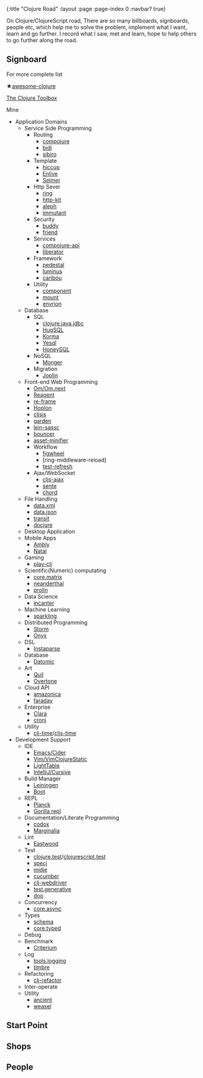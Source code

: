 {:title "Clojure Road"
 :layout :page
 :page-index 0
 :navbar? true}

On Clojure/ClojureScript road, There are so many billboards, signboards, people etc, which help me to solve the problem, implement what I want, learn and go further. I record what I saw, met and learn, hope to help others to go further along the road.

## Signboard

For more complete list

★[awesome-clojure](https://github.com/razum2um/awesome-clojure)

[The Clojure Toolbox](http://www.clojure-toolbox.com/)

Mine
- Application Domains
  - Service Side Programming
    - Routing
      - [compojure](https://github.com/weavejester/compojure)
      - [bidi](https://github.com/juxt/bidi)
      - [sibiro](https://github.com/aroemers/sibiro)
    - Template
      - [hiccup](https://github.com/weavejester/hiccup)
      - [Enlive](https://github.com/cgrand/enlive)
      - [Selmer](https://github.com/yogthos/Selmer)
    - Http Sever
      - [ring](https://github.com/ring-clojure)
      - [http-kit](http://www.http-kit.org/)
      - [aleph](http://aleph.io/)
      - [immutant](http://immutant.org/)
    - Security
      - [buddy](https://github.com/funcool/buddy)
      - [friend](https://github.com/cemerick/friend)
    - Services
      - [compojure-api](https://github.com/metosin/compojure-api)
      - [liberator](http://clojure-liberator.github.io/liberator/)
    - Framework
      - [pedestal](https://github.com/pedestal/pedestal)
      - [luminus](http://www.luminusweb.net/)
      - [caribou](http://let-caribou.in/)
    - Utility
      - [component](https://github.com/stuartsierra/component)
      - [mount](https://github.com/tolitius/mount)
      - [envrion](https://github.com/weavejester/environ)
  - Database
    - SQL
      - [clojure.java.jdbc](https://github.com/clojure/java.jdbc)
      - [HugSQL](http://www.hugsql.org/)
      - [Korma](http://sqlkorma.com/)
      - [Yesql](https://github.com/krisajenkins/yesql)
      - [HoneySQL](https://github.com/jkk/honeysql)
    - NoSQL
      - [Monger](http://clojuremongodb.info/)
    - Migration
      - [Joplin](https://github.com/juxt/joplin)
  - Front-end Web Programming
    - [Om/Om.next](https://github.com/omcljs/om)
    - [Reagent](http://reagent-project.github.io/)
    - [re-frame](https://github.com/Day8/re-frame)
    - [Hoplon](https://hoplon.io/)
    - [cljsjs](http://cljsjs.github.io/)
    - [garden](https://github.com/noprompt/garden)
    - [lein-sassc](https://github.com/pazustep/lein-sassc)
    - [bouncer](https://github.com/leonardoborges/bouncer)
    - [asset-minifier](https://github.com/yogthos/asset-minifier)
    - Workflow
      - [figwheel](https://github.com/bhauman/lein-figwheel)
      - [ring-middleware-reload]
      - [test-refresh](https://github.com/jakemcc/lein-test-refresh)
    - Ajax/WebSocket
      - [cljs-ajax](https://github.com/JulianBirch/cljs-ajax)
      - [sente](https://github.com/ptaoussanis/sente)
      - [chord](https://github.com/jarohen/chord)
  - File Handling
    - [data.xml](https://github.com/clojure/data.xml)
    - [data.json](https://github.com/clojure/data.json)
    - [transit](https://github.com/cognitect/transit-clj)
    - [docjure](https://github.com/mjul/docjure)
  - Desktop Application
  - Mobile Apps
    - [Ambly](https://github.com/omcljs/ambly)
    - [Natal](https://github.com/dmotz/natal)
  - Gaming
    - [play-clj](https://github.com/oakes/play-clj)
  - Scientific(Numeric) computating
    - [core.matrix](https://github.com/mikera/core.matrix)
    - [neanderthal](http://neanderthal.uncomplicate.org/)
    - [prolin](https://github.com/levand/prolin)
  - Data Science
    - [incanter](http://incanter.org/)
  - Machine Learning
    - [sparkling](https://github.com/gorillalabs/sparkling)
  - Distributed Programming
    - [Storm](http://storm.apache.org/documentation/Clojure-DSL.html)
    - [Onyx](http://www.onyxplatform.org/)
  - DSL
    - [Instaparse](https://github.com/Engelberg/instaparse)
  - Database
    - [Datomic](http://www.datomic.com/)
  - Art
    - [Quil](http://quil.info/)
    - [Overtone](http://overtone.github.io/)
  - Cloud API
    - [amazonica](https://github.com/mcohen01/amazonica)
    - [faraday](https://github.com/ptaoussanis/faraday)
  - Enterprise
    - [Clara](https://github.com/rbrush/clara-rules)
    - [cronj](https://github.com/zcaudate/cronj)
  - Utility
    - [clj-time](https://github.com/clj-time/clj-time)/[cljs-time](https://github.com/andrewmcveigh/cljs-time)
- Development Support
  - IDE
    - [Emacs/Cider](https://github.com/clojure-emacs/cider)
    - [Vim/VimClojureStatic](https://github.com/guns/vim-clojure-static)
    - [LightTable](http://lighttable.com/)
    - [IntelliJ/Cursive](https://cursive-ide.com/)
  - Build Manager
    - [Leiningen](http://leiningen.org/)
    - [Boot](https://github.com/boot-clj/boot)
  - REPL
    - [Planck](https://github.com/mfikes/planck)
    - [Gorilla repl](http://gorilla-repl.org/)
  - Documentation/Literate Programming
    - [codox](https://github.com/weavejester/codox)
    - [Marginalia](https://github.com/gdeer81/marginalia)
  - Lint
    - [Eastwood](https://github.com/jonase/eastwood)
  - Test
    - [clojure.test](https://clojure.github.io/clojure/clojure.test-api.html)/[clojurescript.test](https://github.com/cemerick/clojurescript.test)
    - [specj](https://github.com/slagyr/speclj)
    - [midje](https://github.com/marick/Midje)
    - [cucumber](https://github.com/nilswloka/lein-cucumber)
    - [clj-webdriver](https://github.com/semperos/clj-webdriver)
    - [test.generative](https://github.com/clojure/test.generative)
    - [doo](https://github.com/bensu/doo)
  - Concurrency
    - [core.async](https://github.com/clojure/core.async/)
  - Types
    - [schema](https://github.com/plumatic/schema)
    - [core.typed](https://github.com/clojure/core.typed)
  - Debug
  - Benchmark
    - [Criterium](https://github.com/hugoduncan/criterium)
  - Log
    - [tools.logging](https://github.com/clojure/tools.logging)
    - [timbre](https://github.com/ptaoussanis/timbre)
  - Refactoring
    - [clj-refactor](https://github.com/clojure-emacs/clj-refactor.el)
  - Inter-operate
  - Utility
    - [ancient](https://github.com/xsc/lein-ancient)
    - [weasel](https://github.com/tomjakubowski/weasel)

## Start Point

## Shops

## People

